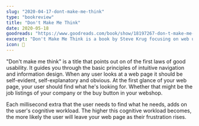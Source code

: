 ```yaml
---
slug: "2020-04-17-dont-make-me-think"
type: "bookreview"
title: "Don't Make Me Think"
date: 2020-05-18
goodreads: "https://www.goodreads.com/book/show/18197267-don-t-make-me-think-revisited"
excerpt: "Don't Make Me Think is a book by Steve Krug focusing on web usability. According to Steve, web design should take advantage of the fact that users will generally take the first available solution. Your website visitors don't want to think about where to click, everything should be clear at first glance."
icon: 🤔
---
```


"Don't make me think" is a title that points out on of the first laws of good usability.
It guides you through the basic principles of intuitive navigation and information design.
When any user looks at a web page it should be self-evident, self-explanatory and obvious.
At the first glance of your web page, your user should find what he's looking for.
Whether that might be the job listings of your company or the buy button in your webshop.

Each millisecond extra that the user needs to find what he needs, adds on the user's cognitive workload.
The higher this cognitive workload becomes, the more likely the user will leave your web page as their frustration rises.
